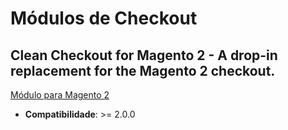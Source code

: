 # Módulos de Checkout

## Clean Checkout for Magento 2 - A drop-in replacement for the Magento 2 checkout.

[Módulo para Magento 2](https://github.com/danslo/CleanCheckout)
- **Compatibilidade**: >= 2.0.0
